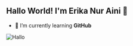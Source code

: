 ## Hallo World! I'm Erika Nur Aini 👋

<!--
**Erika-Nuraini/Erika-Nuraini** is a ✨ _special_ ✨ repository because its `README.md` (this file) appears on your GitHub profile.

Here are some ideas to get you started:

- 🔭 I’m currently working on ...
- 🌱 I’m currently learning ...
- 👯 I’m looking to collaborate on ...
- 🤔 I’m looking for help with ...
- 💬 Ask me about ...
- 📫 How to reach me: ...
- 😄 Pronouns: ...
- ⚡ Fun fact: ...
-->

- 🌱 I’m currently learning **GitHub**

 ![Hallo](https://media1.giphy.com/media/v1.Y2lkPTc5MGI3NjExNWtqNWhveXJlcnl3YWtweWZxbWNkb2l0c2t2d3czY2ZpM2N2dGNmbSZlcD12MV9pbnRlcm5hbF9naWZfYnlfaWQmY3Q9Zw/7OVCzw8yy9IgaLgW1A/giphy.gif)